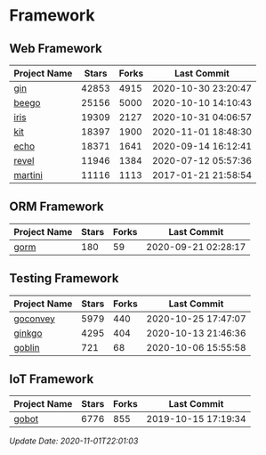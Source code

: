 # Framework

## Web Framework
| Project Name | Stars | Forks | Last Commit |
| ------------ | ----- | ----- | ----------- |
| [gin](https://github.com/gin-gonic/gin) | 42853 | 4915 | 2020-10-30 23:20:47 |
| [beego](https://github.com/astaxie/beego) | 25156 | 5000 | 2020-10-10 14:10:43 |
| [iris](https://github.com/kataras/iris) | 19309 | 2127 | 2020-10-31 04:06:57 |
| [kit](https://github.com/go-kit/kit) | 18397 | 1900 | 2020-11-01 18:48:30 |
| [echo](https://github.com/labstack/echo) | 18371 | 1641 | 2020-09-14 16:12:41 |
| [revel](https://github.com/revel/revel) | 11946 | 1384 | 2020-07-12 05:57:36 |
| [martini](https://github.com/go-martini/martini) | 11116 | 1113 | 2017-01-21 21:58:54 |

## ORM Framework
| Project Name | Stars | Forks | Last Commit |
| ------------ | ----- | ----- | ----------- |
| [gorm](https://github.com/jinzhu/gorm) | 180 | 59 | 2020-09-21 02:28:17 |

## Testing Framework
| Project Name | Stars | Forks | Last Commit |
| ------------ | ----- | ----- | ----------- |
| [goconvey](https://github.com/smartystreets/goconvey) | 5979 | 440 | 2020-10-25 17:47:07 |
| [ginkgo](https://github.com/onsi/ginkgo) | 4295 | 404 | 2020-10-13 21:46:36 |
| [goblin](https://github.com/franela/goblin) | 721 | 68 | 2020-10-06 15:55:58 |

## IoT Framework
| Project Name | Stars | Forks | Last Commit |
| ------------ | ----- | ----- | ----------- |
| [gobot](https://github.com/hybridgroup/gobot) | 6776 | 855 | 2019-10-15 17:19:34 |

*Update Date: 2020-11-01T22:01:03*